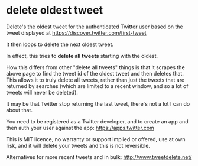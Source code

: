 # delete oldest tweet
Delete's the oldest tweet for the authenticated Twitter user based on the tweet displayed at https://discover.twitter.com/first-tweet

It then loops to delete the next oldest tweet.

In effect, this tries to **delete all tweets** starting with the oldest.

How this differs from other "delete all tweets" things is that it scrapes the above page to find the tweet id of the oldest tweet and then deletes that. This allows it to truly delete all tweets, rather than just the tweets that are returned by searches (which are limited to a recent window, and so a lot of tweets will never be deleted).

It may be that Twitter stop returning the last tweet, there's not a lot I can do about that.

You need to be registered as a Twitter developer, and to create an app and then auth your user against the app: https://apps.twitter.com

This is MIT licence, no warranty or support implied or offered, use at own risk, and it will delete your tweets and this is not reversible.

Alternatives for more recent tweets and in bulk: http://www.tweetdelete.net/
